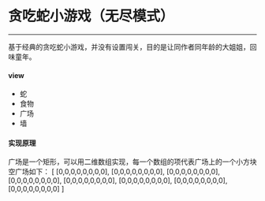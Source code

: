 # 贪吃蛇小游戏（无尽模式）
------

基于经典的贪吃蛇小游戏，并没有设置闯关，目的是让同作者同年龄的大姐姐，回味童年。

#### view
* 蛇
* 食物
* 广场
* 墙

#### 实现原理
广场是一个矩形，可以用二维数组实现，每一个数组的项代表广场上的一个小方块
空广场如下：
[
	[0,0,0,0,0,0,0,0],
	[0,0,0,0,0,0,0,0],
	[0,0,0,0,0,0,0,0],
	[0,0,0,0,0,0,0,0],
	[0,0,0,0,0,0,0,0],
	[0,0,0,0,0,0,0,0],
	[0,0,0,0,0,0,0,0],
	[0,0,0,0,0,0,0,0]
]